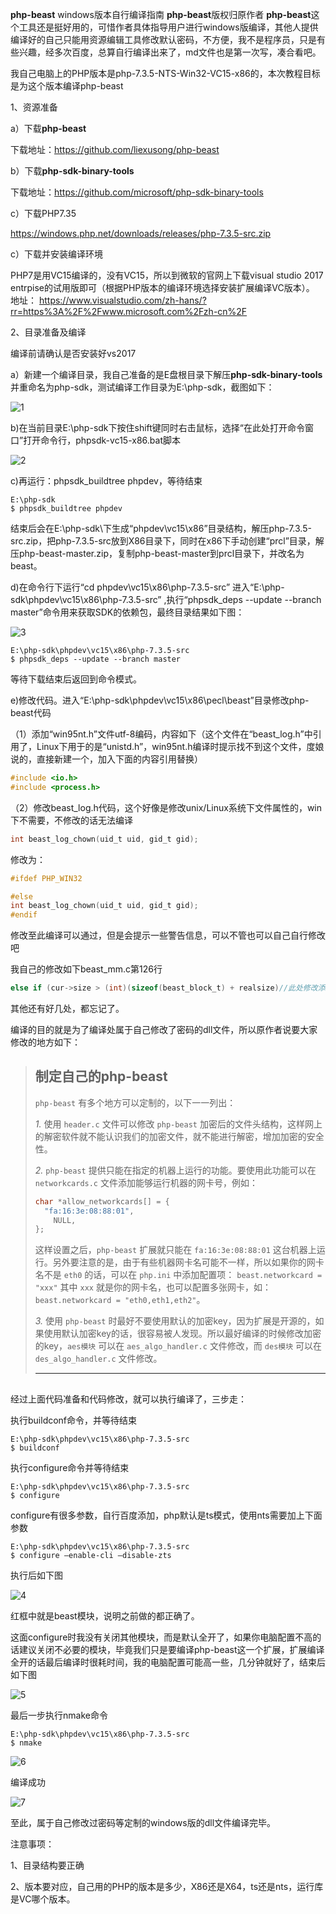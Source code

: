 **php-beast** windows版本自行编译指南
**php-beast**版权归原作者
**php-beast**这个工具还是挺好用的，可惜作者具体指导用户进行windows版编译，其他人提供编译好的自己只能用资源编辑工具修改默认密码，不方便，我不是程序员，只是有些兴趣，经多次百度，总算自行编译出来了，md文件也是第一次写，凑合看吧。

我自己电脑上的PHP版本是php-7.3.5-NTS-Win32-VC15-x86的，本次教程目标是为这个版本编译php-beast

1、资源准备

a）下载**php-beast**  

下载地址：https://github.com/liexusong/php-beast

b）下载**php-sdk-binary-tools**   

下载地址：https://github.com/microsoft/php-sdk-binary-tools

c）下载PHP7.35

https://windows.php.net/downloads/releases/php-7.3.5-src.zip

c）下载并安装编译环境

PHP7是用VC15编译的，没有VC15，所以到微软的官网上下载visual
studio 2017 entrpise的试用版即可（根据PHP版本的编译环境选择安装扩展编译VC版本）。
地址：
<https://www.visualstudio.com/zh-hans/?rr=https%3A%2F%2Fwww.microsoft.com%2Fzh-cn%2F>

2、目录准备及编译

编译前请确认是否安装好vs2017

a）新建一个编译目录，我自己准备的是E盘根目录下解压**php-sdk-binary-tools**   并重命名为php-sdk，测试编译工作目录为E:\php-sdk，截图如下：

![1](1.png)

b)在当前目录E:\php-sdk下按住shift键同时右击鼠标，选择“在此处打开命令窗口”打开命令行，phpsdk-vc15-x86.bat脚本

![2](2.png)

c)再运行：phpsdk_buildtree phpdev，等待结束
```
E:\php-sdk
$ phpsdk_buildtree phpdev
```
结束后会在E:\php-sdk\下生成“phpdev\vc15\x86”目录结构，解压php-7.3.5-src.zip，把php-7.3.5-src放到X86目录下，同时在x86下手动创建“prcl”目录，解压php-beast-master.zip，复制php-beast-master到prcl目录下，并改名为beast。

d)在命令行下运行“cd phpdev\vc15\x86\php-7.3.5-src” 进入“E:\php-sdk\phpdev\vc15\x86\php-7.3.5-src” ,执行“phpsdk_deps --update --branch master”命令用来获取SDK的依赖包，最终目录结果如下图：

![3](3.png)

```
E:\php-sdk\phpdev\vc15\x86\php-7.3.5-src
$ phpsdk_deps --update --branch master
```

等待下载结束后返回到命令模式。

e)修改代码。进入“E:\php-sdk\phpdev\vc15\x86\pecl\beast”目录修改php-beast代码

（1）添加“win95nt.h”文件utf-8编码，内容如下（这个文件在“beast_log.h”中引用了，Linux下用于的是“unistd.h”，win95nt.h编译时提示找不到这个文件，度娘说的，直接新建一个，加入下面的内容引用替换）

```c
#include <io.h>
#include <process.h>
```

（2）修改beast_log.h代码，这个好像是修改unix/Linux系统下文件属性的，win下不需要，不修改的话无法编译

```c
int beast_log_chown(uid_t uid, gid_t gid);
```

修改为：

```c
#ifdef PHP_WIN32

#else
int beast_log_chown(uid_t uid, gid_t gid);
#endif
```

修改至此编译可以通过，但是会提示一些警告信息，可以不管也可以自己自行修改吧

我自己的修改如下beast_mm.c第126行

```c
else if (cur->size > (int)(sizeof(beast_block_t) + realsize)//此处修改添加(int)
```

其他还有好几处，都忘记了。

编译的目的就是为了编译处属于自己修改了密码的dll文件，所以原作者说要大家修改的地方如下：

> ## 制定自己的php-beast
>
> `php-beast` 有多个地方可以定制的，以下一一列出：
>
> *1.* 使用 `header.c` 文件可以修改 `php-beast` 加密后的文件头结构，这样网上的解密软件就不能认识我们的加密文件，就不能进行解密，增加加密的安全性。
>
> *2.* `php-beast` 提供只能在指定的机器上运行的功能。要使用此功能可以在 `networkcards.c` 文件添加能够运行机器的网卡号，例如：
>
> ```c
> char *allow_networkcards[] = {
> 	"fa:16:3e:08:88:01",
>     NULL,
> };
> ```
>
> 这样设置之后，`php-beast` 扩展就只能在 `fa:16:3e:08:88:01` 这台机器上运行。另外要注意的是，由于有些机器网卡名可能不一样，所以如果你的网卡名不是 `eth0` 的话，可以在 `php.ini` 中添加配置项： `beast.networkcard = "xxx"` 其中 `xxx` 就是你的网卡名，也可以配置多张网卡，如：`beast.networkcard = "eth0,eth1,eth2"`。
>
> *3.* 使用 `php-beast` 时最好不要使用默认的加密key，因为扩展是开源的，如果使用默认加密key的话，很容易被人发现。所以最好编译的时候修改加密的key，`aes模块` 可以在 `aes_algo_handler.c` 文件修改，而 `des模块` 可以在 `des_algo_handler.c` 文件修改。
>
> ------
>
> ## 

经过上面代码准备和代码修改，就可以执行编译了，三步走：

执行buildconf命令，并等待结束

```
E:\php-sdk\phpdev\vc15\x86\php-7.3.5-src
$ buildconf
```

执行configure命令并等待结束

```
E:\php-sdk\phpdev\vc15\x86\php-7.3.5-src
$ configure
```

configure有很多参数，自行百度添加，php默认是ts模式，使用nts需要加上下面参数

```
E:\php-sdk\phpdev\vc15\x86\php-7.3.5-src
$ configure –enable-cli –disable-zts
```

执行后如下图

![4](4.png)

红框中就是beast模块，说明之前做的都正确了。

这面configure时我没有关闭其他模块，而是默认全开了，如果你电脑配置不高的话建议关闭不必要的模块，毕竟我们只是要编译php-beast这一个扩展，扩展编译全开的话最后编译时很耗时间，我的电脑配置可能高一些，几分钟就好了，结束后如下图

![5](5.png)

最后一步执行nmake命令

```
E:\php-sdk\phpdev\vc15\x86\php-7.3.5-src
$ nmake
```

![6](6.png)

编译成功

![7](7.png)

至此，属于自己修改过密码等定制的windows版的dll文件编译完毕。

注意事项：

1、目录结构要正确

2、版本要对应，自己用的PHP的版本是多少，X86还是X64，ts还是nts，运行库是VC哪个版本。
